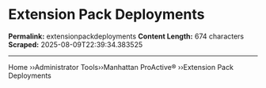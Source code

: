 # Extension Pack Deployments

**Permalink:** extensionpackdeployments
**Content Length:** 674 characters
**Scraped:** 2025-08-09T22:39:34.383525

---

Home &rsaquo;&rsaquo;Administrator Tools&rsaquo;&rsaquo;Manhattan ProActive® ››Extension Pack Deployments
